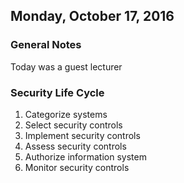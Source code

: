 ## Monday, October 17, 2016

### General Notes
Today was a guest lecturer

### Security Life Cycle
1. Categorize systems
1. Select security controls
1. Implement security controls
1. Assess security controls
1. Authorize information system
1. Monitor security controls

